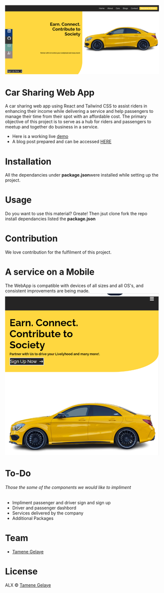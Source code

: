 ![refernce image](/screenshots/Landingpage.PNG)

# Car Sharing Web App

A car sharing web app using React and Tailwind CSS to assist riders in enhancing their income while delivering a service and help passengers to manage their time from their spot with an affordable cost. The primary objective of this project is to serve as a hub for riders and passengers to meetup and together do business in a service.

- Here is a working live [demo](https://tamene21.github.io/gog24-carservice/)
- A blog post prepared and can be accessed [HERE](https://www.linkedin.com/pulse/my-struggle-software-engineer-journey-while-building-car-gelaye/)

# Installation

All the dependancies under **package.json**were installed while setting up the project.

# Usage

Do you want to use this material? Greate! Then jsut clone fork the repo install dependancies listed the **package.json**

# Contribution

We love contribution for the fulfilment of this project.

# A service on a Mobile

The WebApp is compatible with devices of all sizes and all OS's, and consistent improvements are being made.
![refernce image](/screenshots/mobile.PNG)

# To-Do

###### Those the some of the components we would like to impliment

- Impliment passenger and driver sign and sign up
- Driver and passenger dashbord
- Services delivered by the company
- Additional Packages

# Team

- [Tamene Gelaye](https://github.com/tamene21)

# License

ALX &copy; [Tamene Gelaye](https://www.linkedin.com/in/tamenegelaye)
